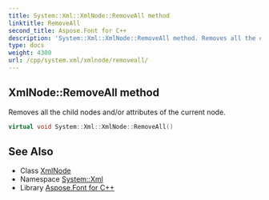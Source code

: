 ```yaml
---
title: System::Xml::XmlNode::RemoveAll method
linktitle: RemoveAll
second_title: Aspose.Font for C++
description: 'System::Xml::XmlNode::RemoveAll method. Removes all the child nodes and/or attributes of the current node in C++.'
type: docs
weight: 4300
url: /cpp/system.xml/xmlnode/removeall/
---
```

## XmlNode::RemoveAll method


Removes all the child nodes and/or attributes of the current node.

```cpp
virtual void System::Xml::XmlNode::RemoveAll()
```

## See Also

* Class [XmlNode](../)
* Namespace [System::Xml](../../)
* Library [Aspose.Font for C++](../../../)

